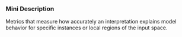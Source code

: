 ### Mini Description

Metrics that measure how accurately an interpretation explains model behavior for specific instances or local regions of the input space.
